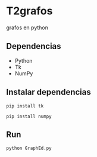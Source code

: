 # T2grafos
grafos en python

## Dependencias
* Python
* Tk
* NumPy

## Instalar dependencias
```pip install tk```

```pip install numpy```

## Run
  ```python GraphEd.py```
